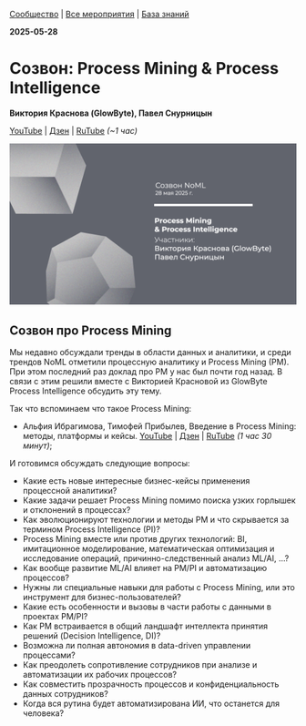 [Сообщество](/README.RU.md) | [Все мероприятия](/Events.RU.md) | [База знаний](/KB/README.RU.md)

**2025-05-28**

# Созвон: Process Mining & Process Intelligence

**Виктория Краснова (GlowByte), Павел Снурницын**

[YouTube](https://youtu.be/Gau-TZKOevw) | [Дзен](https://dzen.ru/video/watch/68397dda30622e75ada00b73) | [RuTube](https://rutube.ru/video/53690b42dc4aeda850ef8d5232c63a2b) *(~1 час)*

![thumbnail](thumbnail.jpeg)

## Созвон про Process Mining

Мы недавно обсуждали тренды в области данных и аналитики, и среди трендов NoML отметили процессную аналитику и Process Mining (PM). При этом последний раз доклад про PM у нас был почти год назад. В связи с этим решили вместе с Викторией Красновой из GlowByte Process Intelligence обсудить эту тему.

Так что вспоминаем что такое Process Mining:
* Альфия Ибрагимова, Тимофей Прибылев, Введение в Process Mining: методы, платформы и кейсы. [YouTube](https://youtu.be/L9y-_m6YGu8) | [Дзен](https://dzen.ru/video/watch/6699f4b2ef9cc4629370a178) | [RuTube](https://rutube.ru/video/2965a551e7c3605647e9b0cdf4b19bce/) *(1 час 30 минут)*;

И готовимся обсуждать следующие вопросы:
* Какие есть новые интересные бизнес-кейсы применения процессной аналитики?
* Какие задачи решает Process Mining помимо поиска узких горлышек и отклонений в процессах?
* Как эволюционируют технологии и методы PM и что скрывается за термином Process Intelligence (PI)?
* Process Mining вместе или против других технологий: BI, имитационное моделирование, математическая оптимизация и исследование операций, причинно-следственный анализ ML/AI, …?
* Как вообще развитие ML/AI влияет на PM/PI и автоматизацию процессов?
* Нужны ли специальные навыки для работы с Process Mining, или это инструмент для бизнес-пользователей?
* Какие есть особенности и вызовы в части работы с данными в проектах PM/PI?
* Как PM встраивается в общий ландшафт интеллекта принятия решений (Decision Intelligence, DI)?
* Возможна ли полная автономия в data-driven управлении процессами?
* Как преодолеть сопротивление сотрудников при анализе и автоматизации их рабочих процессов?
* Как совместить прозрачность процессов и конфиденциальность данных сотрудников?
* Когда вся рутина будет автоматизирована ИИ, что останется для человека?